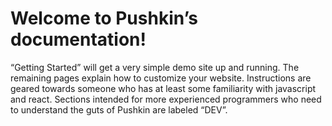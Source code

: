 # Welcome to Pushkin’s documentation!

“Getting Started” will get a very simple demo site up and running. The remaining pages explain how to customize your website. Instructions are geared towards someone who has at least some familiarity with javascript and react. Sections intended for more experienced programmers who need to understand the guts of Pushkin are labeled “DEV”.